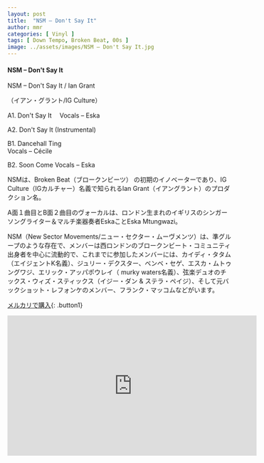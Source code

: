 ```yaml
---
layout: post
title:  "NSM – Don't Say It"
author: mmr
categories: [ Vinyl ]
tags: [ Down Tempo, Broken Beat, 00s ]
image: ../assets/images/NSM – Don't Say It.jpg
---
```


#### NSM – Don't Say It

NSM – Don't Say It / Ian Grant

（イアン・グラント/IG Culture）

A1. Don't Say It　
Vocals – Eska

A2. Don't Say It (Instrumental)

B1. Dancehall Ting  
Vocals – Cécile

B2. Soon Come
Vocals – Eska

NSMは、Broken Beat（ブロークンビーツ） の初期のイノベーターであり、IG Culture（IGカルチャー）名義で知られるIan Grant（イアングラント）のプロダクション名。

A面１曲目とB面２曲目のヴォーカルは、ロンドン生まれのイギリスのシンガー ソングライター＆マルチ楽器奏者EskaことEska Mtungwazi。

NSM（New Sector Movements/ニュー・セクター・ムーヴメンツ）は、準グループのような存在で、メンバーは西ロンドンのブロークンビート・コミュニティ出身者を中心に流動的で、これまでに参加したメンバーには、カイディ・タタム（エイジェントK名義）、ジュリー・デクスター、ベンベ・セゲ、エスカ・ムトゥングワジ、エリック・アッパポウレイ（ murky waters名義）、弦楽デュオのチックス・ウィズ・スティックス（イジー・ダン & ステラ・ペイジ）、そして元バックショット・レフォンケのメンバー、フランク・マッコムなどがいます。

[メルカリで購入](https://jp.mercari.com/item/m72468872121?afid=6142608987){: .button1}


<iframe width="560" height="315" src="https://www.youtube.com/embed/hRoUe6XlgVw?si=s713IKZmOfuwY3ns" title="YouTube video player" frameborder="0" allow="accelerometer; autoplay; clipboard-write; encrypted-media; gyroscope; picture-in-picture; web-share" referrerpolicy="strict-origin-when-cross-origin" allowfullscreen></iframe>